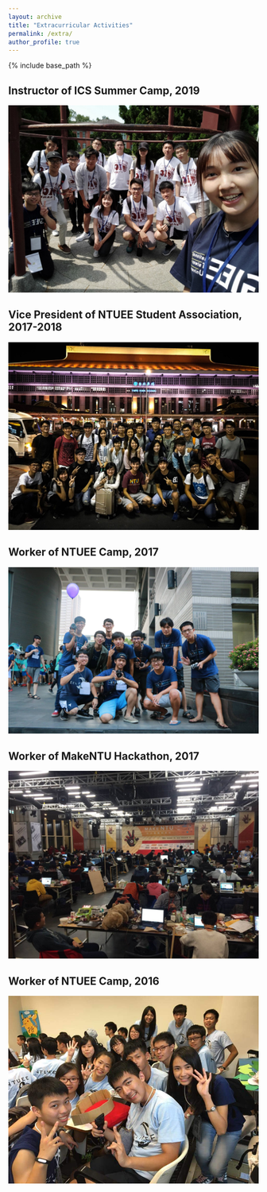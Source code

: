 ```yaml
---
layout: archive
title: "Extracurricular Activities"
permalink: /extra/
author_profile: true
---
```


{% include base_path %}

## Instructor of ICS Summer Camp, 2019
<img src='/images/Extra-iccamp.jpg' width='600' > <br/>

## Vice President of NTUEE Student Association, 2017-2018
<img src='/images/Extra-ntueesa.jpg' width='600' > <br/>

## Worker of NTUEE Camp, 2017
<img src='/images/Extra-eecamp17.jpg' width='600' > <br/>

## Worker of MakeNTU Hackathon, 2017
<img src='/images/Extra-makentu17.jpg' width='600' > <br/>

## Worker of NTUEE Camp, 2016
<img src='/images/Extra-eecamp16.jpg' width='600' > <br/>